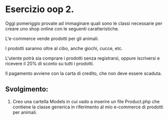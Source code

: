 # Esercizio oop 2.

Oggi pomeriggio provate ad immaginare quali sono le classi necessarie per creare uno shop online con le seguenti caratteristiche.

L'e-commerce vende prodotti per gli animali.

I prodotti saranno oltre al cibo, anche giochi, cucce, etc.

L'utente potrà sia comprare i prodotti senza registrarsi, oppure iscriversi e ricevere il 20% di sconto su tutti i prodotti.

Il pagamento avviene con la carta di credito, che non deve essere scaduta.

## Svolgimento:

1. Creo una cartella Models in cui vado a inserire un file Product.php che contiene la classe generica in riferimento al mio e-commerce di prodotti per animali.

